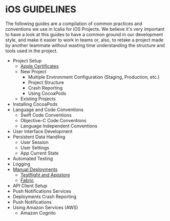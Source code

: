 # iOS GUIDELINES

The following guides are a compilation of common practices and conventions we use in Icalia for iOS Projects. We believe it's very important to have a look at this guides to have a common ground in our development style, and make it easier to work in teams or, also, to retake a project made by another teammate without wasting time understanding the structure and tools used in the project.

* Project Setup 
  * [Apple Certificates](https://github.com/IcaliaLabs/icalia_guides/blob/master/iOS_Swift/CERTIFICATES.md)
  * New Project
    * Multiple Environment Configuration (Staging, Production, etc.)
    * Project Structure
    * Crash Reporting
    * Using CocoaPods
  * Existing Projects
* Installing CocoaPods
* Language and Code Conventions
  * Swift Code Conventions
  * Objective-C Code Conventions
  * Language Independent Conventions
* User Interface Development
* Persistent Data Handling
  * User Session
  * User Settings
  * App Current State
* Automated Testing
* Logging
* [Manual Deployments](https://github.com/IcaliaLabs/icalia_guides/tree/master/iOS_Swift/deployments)
  * [Testflight and Appstore](https://github.com/IcaliaLabs/icalia_guides/tree/master/iOS_Swift/deployments#testflight-andor-appstore-manual-deployments)
  * [Fabric](https://github.com/IcaliaLabs/icalia_guides/tree/master/iOS_Swift/deployments#fabric-manual-deployments) 
* API Client Setup
* Push Notifications Services
* Deployments Crash Reporting
* Push Notifications
* Using Amazon Services (AWS)
  * Amazon Cognito
